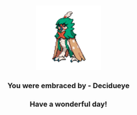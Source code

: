 <p align="center">
    <img src="https://raw.githubusercontent.com/PokeAPI/sprites/master/sprites/pokemon/724.png" width="150" height="150">
</p>
<h3 align="center">You were embraced by - <b>Decidueye</b></h3>
<h3 align="center">Have a wonderful day!</h3>
